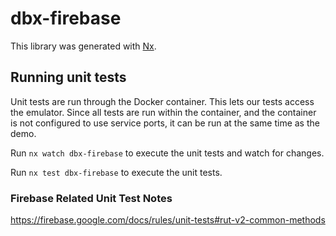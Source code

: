 # dbx-firebase

This library was generated with [Nx](https://nx.dev).

## Running unit tests

Unit tests are run through the Docker container. This lets our tests access the emulator. Since all tests are run within the container, and the container is not configured to use service ports, it can be run at the same time as the demo.

Run `nx watch dbx-firebase` to execute the unit tests and watch for changes.

Run `nx test dbx-firebase` to execute the unit tests.

### Firebase Related Unit Test Notes
https://firebase.google.com/docs/rules/unit-tests#rut-v2-common-methods
